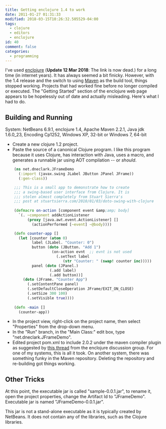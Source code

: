 ```yaml
---
title: Getting enclojure 1.4 to work
date: 2011-01-27 01:31:33
modified: 2018-03-15T10:26:32.505529-04:00
tags:
  - clojure
  - editors
  - enclojure
id: 40
comment: false
categories:
  - programming
---
```


I've used [enclojure](http://www.enclojure.org) (**Update 12 Mar 2018**: The link is now dead.) for a long time (in internet years). It has always seemed a bit finicky. However, with the 1.4 release and the switch to using [Maven](http://maven.apache.org) as the build tool, things stopped working. Projects that had worked fine before no longer compiled or executed. The "Getting Started" section of the enclojure web page appears to be hopelessly out of date and actually misleading. Here's what I had to do.

<!--more-->

## **Building and Running**

System: NetBeans 6.9.1, enclojure 1.4, Apache Maven 2.2.1, Java jdk 1.6.0_23, Encoding Cp1252, Windows XP, 32-bit or Windows 7, 64-bit

*   Create a new clojure 1.2 project.
*   Paste the source of a canonical Clojure program. I like this program because it uses Clojure, has interaction with Java, uses a macro, and generates a runnable jar using AOT compilation -- or _should_.
```clojure
    (ns net.dneclark.JFrameDemo
      (:import (javax.swing JLabel JButton JPanel JFrame))
      (:gen-class))

    ;;; This is a small app to demonstrate how to create
    ;;; a swing-based user interface from Clojure. It is
    ;;; stolen almost completely from Stuart Sierra's
    ;;; post at stuartsierra.com/2010/01/03/doto-swing-with-clojure
    
    (defmacro on-action [component event &amp;amp; body]
      `(. ~component addActionListener
          (proxy [java.awt.event.ActionListener] []
            (actionPerformed [~event] ~@body))))

    (defn counter-app []
      (let [counter (atom 0)
            label (JLabel. "Counter: 0")
            button (doto (JButton. "Add 1")
                     (on-action evnt  ;; evnt is not used
                       (.setText label
                          (str "Counter: " (swap! counter inc)))))
            panel (doto (JPanel.)
                    (.add label)
                    (.add button))]
        (doto (JFrame. "Counter App")
          (.setContentPane panel)
          (.setDefaultCloseOperation JFrame/EXIT_ON_CLOSE)
          (.setSize 300 100)
          (.setVisible true))))
    
    (defn -main []
      (counter-app))
```

*   In the project view, right-click on the project name, then select "Properties" from the drop-down menu.
*   In the "Run" branch, in the "Main Class:" edit box, type "net.dneclark.JFrameDemo".
*   Edited project pom.xml to include 2.0.2 under the maven compiler plugin as suggested by [this thread](http://groups.google.com/group/enclojure/browse_thread/thread/785bde127d006b8a/a5446ddf6e869dea?#a5446ddf6e869dea) from the enclojure discussion group.
For one of my systems, this is all it took. On another system, there was something funky in the Maven repository. Deleting the repository and re-building got things working.

## Other Tricks

At this point, the executable jar is called "sample-0.0.1.jar", to rename it, open the project properties, change the Artifact Id to "JFrameDemo". Executable jar is named "JFrameDemo-0.0.1.jar".

This jar is not a stand-alone executable as it is typically created by NetBeans. It does not contain any of the libraries, such as the Clojure libraries.